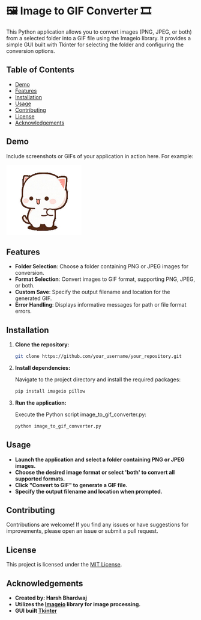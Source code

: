 # 🖼️ Image to GIF Converter 🎞️

This Python application allows you to convert images (PNG, JPEG, or both) from a selected folder into a GIF file using the Imageio library. It provides a simple GUI built with Tkinter for selecting the folder and configuring the conversion options.

## Table of Contents

- [Demo](#demo)
- [Features](#features)
- [Installation](#installation)
- [Usage](#usage)
- [Contributing](#contributing)
- [License](#license)
- [Acknowledgements](#acknowledgements)

## Demo

Include screenshots or GIFs of your application in action here. For example:

![Application Demo](demo.gif)

## Features

- **Folder Selection**: Choose a folder containing PNG or JPEG images for conversion.
- **Format Selection**: Convert images to GIF format, supporting PNG, JPEG, or both.
- **Custom Save**: Specify the output filename and location for the generated GIF.
- **Error Handling**: Displays informative messages for path or file format errors.

## Installation

1. **Clone the repository:**

   ```bash
   git clone https://github.com/your_username/your_repository.git

2. **Install dependencies:**
   
   Navigate to the project directory and install the required packages:
   
    ```bash
    pip install imageio pillow

4. **Run the application:**

   Execute the Python script image_to_gif_converter.py:

    ```bash
    python image_to_gif_converter.py

## Usage

- **Launch the application and select a folder containing PNG or JPEG images.**
- **Choose the desired image format or select 'both' to convert all supported formats.**
- **Click "Convert to GIF" to generate a GIF file.**
- **Specify the output filename and location when prompted.**

## Contributing

Contributions are welcome! If you find any issues or have suggestions for improvements, please open an issue or submit a pull request.

## License

This project is licensed under the [MIT License](https://opensource.org/license/mit).

## Acknowledgements

- **Created by: Harsh Bhardwaj**
- **Utilizes the [Imageio](https://pypi.org/project/imageio/) library for image processing.**
- **GUI built [Tkinter](https://docs.python.org/3/library/tkinter.html)**

